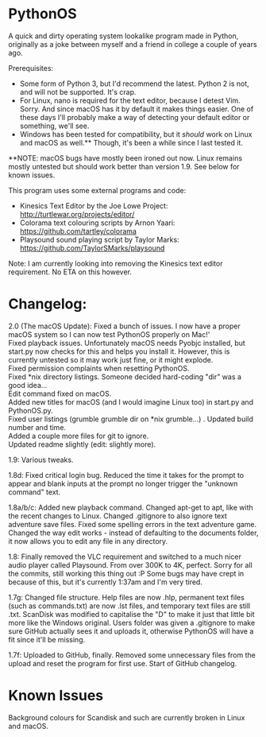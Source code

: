 # PythonOS
A quick and dirty operating system lookalike program made in Python, originally as a joke between myself and a friend in college a couple of years ago.

Prerequisites:
 - Some form of Python 3, but I'd recommend the latest. Python 2 is not, and will not be supported. It's crap.
 - For Linux, nano is required for the text editor, because I detest Vim. Sorry. And since macOS has it by default it makes things easier. One of these days I'll probably make a way of detecting your default editor or something, we'll see.
 - Windows has been tested for compatibility, but it *should* work on Linux and macOS as well.** Though, it's been a while since I last tested it.
 
**NOTE: macOS bugs have mostly been ironed out now. Linux remains mostly untested but should work better than version 1.9. See below for known issues.

This program uses some external programs and code:

 - Kinesics Text Editor by the Joe Lowe Project: http://turtlewar.org/projects/editor/
 - Colorama text colouring scripts by Arnon Yaari: https://github.com/tartley/colorama
 - Playsound sound playing script by Taylor Marks: https://github.com/TaylorSMarks/playsound

Note: I am currently looking into removing the Kinesics text editor requirement. No ETA on this however.

# Changelog:

2.0 (The macOS Update):
Fixed a bunch of issues. I now have a proper macOS system so I can now test PythonOS properly on Mac!'  
Fixed playback issues. Unfortunately macOS needs Pyobjc installed, but start.py now checks for this and helps you install it. However, this is currently untested so it may work just fine, or it might explode.  
Fixed permission complaints when resetting PythonOS.  
Fixed *nix directory listings. Someone decided hard-coding "dir" was a good idea...  
Edit command fixed on macOS.  
Added new titles for macOS (and I would imagine Linux too) in start.py and PythonOS.py.  
Fixed user listings (grumble grumble dir on *nix grumble...) . 
Updated build number and time.  
Added a couple more files for git to ignore.  
Updated readme slightly (edit: slightly more).  

1.9:
Various tweaks.

1.8d:
Fixed critical login bug. Reduced the time it takes for the prompt to appear and blank inputs at the prompt no longer trigger the "unknown command" text.

1.8a/b/c:
Added new playback command.
Changed apt-get to apt, like with the recent changes to Linux.
Changed .gitignore to also ignore text adventure save files.
Fixed some spelling errors in the text adventure game.
Changed the way edit works - instead of defaulting to the documents folder, it now allows you to edit any file in any directory.

1.8:
Finally removed the VLC requirement and switched to a much nicer audio player called Playsound. From over 300K to 4K, perfect.
Sorry for all the commits, still working this thing out :P
Some bugs may have crept in because of this, but it's currently 1:37am and I'm very tired.

1.7g:
Changed file structure. Help files are now .hlp, permanent text files (such as commands.txt) are now .lst files, and temporary text files are still .txt.
ScanDisk was modified to capitalise the "D" to make it just that little bit more like the Windows original.
Users folder was given a .gitignore to make sure GitHub actually sees it and uploads it, otherwise PythonOS will have a fit since it'll be missing.

1.7f:
Uploaded to GitHub, finally. Removed some unnecessary files from the upload and reset the program for first use.
Start of GitHub changelog.

# Known Issues

Background colours for Scandisk and such are currently broken in Linux and macOS.
